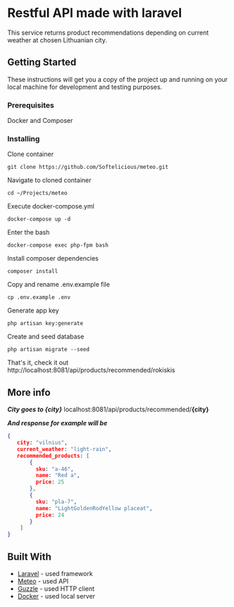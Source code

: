 # Restful API made with laravel

This service returns product recommendations depending on current weather at chosen Lithuanian city.

## Getting Started

These instructions will get you a copy of the project up and running on your local machine for development and testing purposes.

### Prerequisites

Docker and Composer

### Installing


Clone container


```
git clone https://github.com/Softelicious/meteo.git
```


Navigate to cloned container

```
cd ~/Projects/meteo
```

Execute docker-compose.yml

```
docker-compose up -d
```

Enter the bash


```
docker-compose exec php-fpm bash
```

Install composer dependencies

```
composer install
```

Copy and rename .env.example file

```
cp .env.example .env
```

Generate app key

```
php artisan key:generate
```

Create and seed database

```
php artisan migrate --seed
```

That's it, check it out http://localhost:8081/api/products/recommended/rokiskis

## More info
**_City goes to {city}_**
 localhost:8081/api/products/recommended/**{city}**
 
 **_And response for example will be_**
 
 ```json
{
    city: "vilnius",
    current_weather: "light-rain",
    recommended_products: [
        {
          sku: "a-46",
          name: "Red a",
          price: 25
        },
        {
          sku: "pla-7",
          name: "LightGoldenRodYellow placeat",
          price: 24
        }
     ]
 }
 ```

## Built With

* [Laravel](https://laravel.com) - used framework 
* [Meteo](https://api.meteo.lt/) - used API
* [Guzzle](http://docs.guzzlephp.org/) - used HTTP client
* [Docker](https://docs.docker.com/) - used local server




